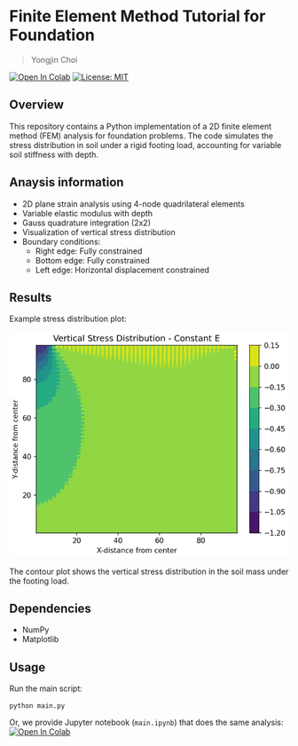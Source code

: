 # Finite Element Method Tutorial for Foundation 
> Yongjin Choi

[![Open In Colab](https://colab.research.google.com/assets/colab-badge.svg)](https://colab.research.google.com/github/yjchoi1/fem-geotech-tutorial/blob/main/main.ipynb) [![License: MIT](https://img.shields.io/badge/License-MIT-yellow.svg)](https://opensource.org/licenses/MIT)


## Overview

This repository contains a Python implementation of a 2D finite element method (FEM) analysis for foundation problems. The code simulates the stress distribution in soil under a rigid footing load, accounting for variable soil stiffness with depth.

## Anaysis information

- 2D plane strain analysis using 4-node quadrilateral elements
- Variable elastic modulus with depth
- Gauss quadrature integration (2x2)
- Visualization of vertical stress distribution
- Boundary conditions:
  - Right edge: Fully constrained
  - Bottom edge: Fully constrained  
  - Left edge: Horizontal displacement constrained

## Results

Example stress distribution plot:

![Stress Distribution](./figs/result.png)

The contour plot shows the vertical stress distribution in the soil mass under the footing load. 

## Dependencies

- NumPy
- Matplotlib

## Usage

Run the main script:
```
python main.py
```

Or, we provide Jupyter notebook (`main.ipynb`) that does the same analysis: 
[![Open In Colab](https://colab.research.google.com/assets/colab-badge.svg)](https://colab.research.google.com/github/yjchoi1/fem-geotech-tutorial/blob/main/main.ipynb)


